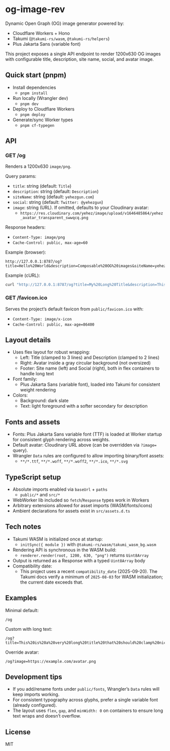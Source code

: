 # og-image-rev

Dynamic Open Graph (OG) image generator powered by:
- Cloudflare Workers + Hono
- Takumi (`@takumi-rs/wasm`, `@takumi-rs/helpers`)
- Plus Jakarta Sans (variable font)

This project exposes a single API endpoint to render 1200x630 OG images with configurable title, description, site name, social, and avatar image.

## Quick start (pnpm)

- Install dependencies
  - `pnpm install`
- Run locally (Wrangler dev)
  - `pnpm dev`
- Deploy to Cloudflare Workers
  - `pnpm deploy`
- Generate/sync Worker types
  - `pnpm cf-typegen`

## API

### GET /og

Renders a 1200x630 `image/png`.

Query params:
- `title`: string (default: `Title`)
- `description`: string (default: `Description`)
- `siteName`: string (default: `yehezgun.com`)
- `social`: string (default: `Twitter: @yehezgun`)
- `image`: string (URL). If omitted, defaults to your Cloudinary avatar:
  - `https://res.cloudinary.com/yehez/image/upload/v1646485864/yehez_avatar_transparent_swwqcq.png`

Response headers:
- `Content-Type: image/png`
- `Cache-Control: public, max-age=60`

Example (browser):
```
http://127.0.0.1:8787/og?title=Hello%20World&description=Composable%20OG%20images&siteName=yehezgun.com&social=Twitter:%20@yehezgun
```

Example (cURL):
```sh
curl "http://127.0.0.1:8787/og?title=My%20Long%20Title&description=This%20is%20a%20description" --output og.png
```

### GET /favicon.ico

Serves the project’s default favicon from `public/favicon.ico` with:
- `Content-Type: image/x-icon`
- `Cache-Control: public, max-age=86400`

## Layout details

- Uses flex layout for robust wrapping:
  - Left: Title (clamped to 3 lines) and Description (clamped to 2 lines)
  - Right: Avatar inside a gray circular background (not oversized)
  - Footer: Site name (left) and Social (right), both in flex containers to handle long text
- Font family:
  - Plus Jakarta Sans (variable font), loaded into Takumi for consistent weight rendering
- Colors:
  - Background: dark slate
  - Text: light foreground with a softer secondary for description

## Fonts and assets

- Fonts: Plus Jakarta Sans variable font (TTF) is loaded at Worker startup for consistent glyph rendering across weights.
- Default avatar: Cloudinary URL above (can be overridden via `?image=` query).
- Wrangler `Data` rules are configured to allow importing binary/font assets:
  - `**/*.ttf`, `**/*.woff`, `**/*.woff2`, `**/*.ico`, `**/*.svg`

## TypeScript setup

- Absolute imports enabled via `baseUrl` + `paths`
  - `public/*` and `src/*`
- WebWorker lib included so `fetch`/`Response` types work in Workers
- Arbitrary extensions allowed for asset imports (WASM/fonts/icons)
- Ambient declarations for assets exist in `src/assets.d.ts`

## Tech notes

- Takumi WASM is initialized once at startup:
  - `initSync({ module })` with `@takumi-rs/wasm/takumi_wasm_bg.wasm`
- Rendering API is synchronous in the WASM build:
  - `renderer.render(root, 1200, 630, "png")` returns `Uint8Array`
- Output is returned as a Response with a typed `Uint8Array` body
- Compatibility date:
  - This project uses a recent `compatibility_date` (2025-09-20). The Takumi docs verify a minimum of `2025-08-03` for WASM initialization; the current date exceeds that.

## Examples

Minimal default:
```
/og
```

Custom with long text:
```
/og?title=This%20is%20a%20very%20long%20title%20that%20should%20clamp%20nicely&description=Descriptions%20also%20clamp%20to%202%20lines%20for%20consistency
```

Override avatar:
```
/og?image=https://example.com/avatar.png
```

## Development tips

- If you add/rename fonts under `public/fonts`, Wrangler’s `Data` rules will keep imports working.
- For consistent typography across glyphs, prefer a single variable font (already configured).
- The layout uses `flex`, `gap`, and `minWidth: 0` on containers to ensure long text wraps and doesn’t overflow.

## License

MIT
